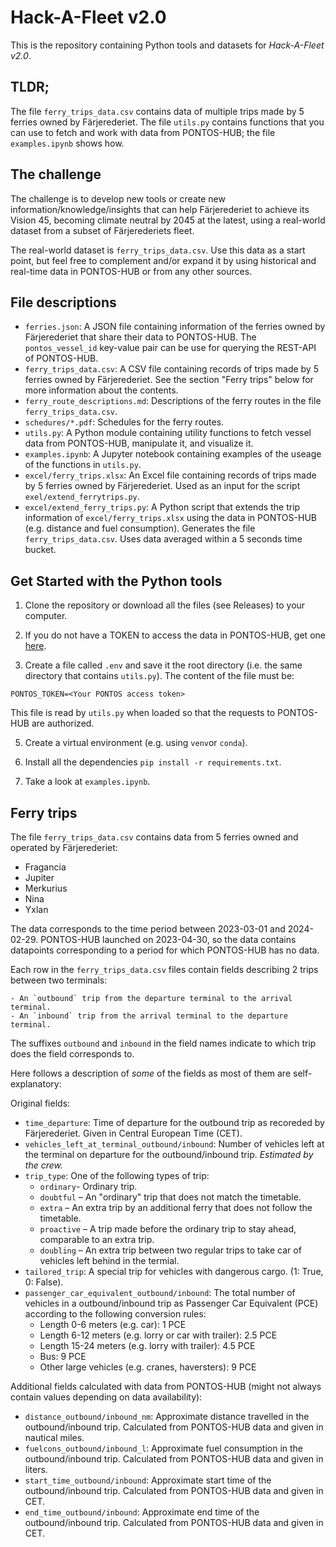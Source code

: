 # Hack-A-Fleet v2.0

This is the repository containing Python tools and datasets for _Hack-A-Fleet v2.0_.

## TLDR;

The file `ferry_trips_data.csv` contains data of multiple trips made by 5 ferries owned by Färjerederiet. The file `utils.py` contains functions that you can use to fetch and work with data from PONTOS-HUB; the file `examples.ipynb` shows how.

## The challenge

The challenge is to develop new tools or create new information/knowledge/insights that can help Färjerederiet to achieve its Vision 45, becoming climate neutral by 2045 at the latest, using a real-world dataset from a subset of Färjerederiets fleet.

The real-world dataset is `ferry_trips_data.csv`. Use this data as a start point, but feel free to complement and/or expand it by using historical and real-time data in PONTOS-HUB or from any other sources.

## File descriptions

- `ferries.json`: A JSON file containing information of the ferries owned by Färjerederiet that share their data to PONTOS-HUB. The `pontos_vessel_id` key-value pair can be use for querying the REST-API of PONTOS-HUB.
- `ferry_trips_data.csv`: A CSV file containing records of trips made by 5 ferries owned by Färjerederiet. See the section "Ferry trips" below for more information about the contents.
- `ferry_route_descriptions.md`: Descriptions of the ferry routes in the file `ferry_trips_data.csv`.
- `schedures/*.pdf`: Schedules for the ferry routes.
- `utils.py`: A Python module containing utility functions to fetch vessel data from PONTOS-HUB, manipulate it, and visualize it.
- `examples.ipynb`: A Jupyter notebook containing examples of the useage of the functions in `utils.py`.
- `excel/ferry_trips.xlsx`: An Excel file containing records of trips made by 5 ferries owned by Färjerederiet. Used as an input for the script `exel/extend_ferrytrips.py`.
- `excel/extend_ferry_trips.py`: A Python script that extends the trip information of `excel/ferry_trips.xlsx` using the data in PONTOS-HUB (e.g. distance and fuel consumption). Generates the file `ferry_trips_data.csv`. Uses data averaged within a 5 seconds time bucket.

## Get Started with the Python tools

1. Clone the repository or download all the files (see Releases) to your computer.

2. If you do not have a TOKEN to access the data in PONTOS-HUB, get one [here](https://pontos.ri.se/get_started).

3. Create a file called `.env` and save it the root directory (i.e. the same directory that contains `utils.py`). The content of the file must be:

```
PONTOS_TOKEN=<Your PONTOS access token>
```

This file is read by `utils.py` when loaded so that the requests to PONTOS-HUB are authorized.

5. Create a virtual environment (e.g. using `venv`or `conda`).

6. Install all the dependencies `pip install -r requirements.txt`.

7. Take a look at `examples.ipynb`.

## Ferry trips

The file `ferry_trips_data.csv` contains data from 5 ferries owned and operated by Färjerederiet:

- Fragancia
- Jupiter
- Merkurius
- Nina
- Yxlan

The data corresponds to the time period between 2023-03-01 and 2024-02-29. PONTOS-HUB launched on 2023-04-30, so the data contains datapoints corresponding to a period for which PONTOS-HUB has no data.

Each row in the `ferry_trips_data.csv` files contain fields describing 2 trips between two terminals:

    - An `outbound` trip from the departure terminal to the arrival terminal.
    - An `inbound` trip from the arrival terminal to the departure terminal.

The suffixes `outbound` and `inbound` in the field names indicate to which trip does the field corresponds to.

Here follows a description of _some_ of the fields as most of them are self-explanatory:

Original fields:

- `time_departure`: Time of departure for the outbound trip as recoreded by Färjerederiet. Given in Central European Time (CET).
- `vehicles_left_at_terminal_outbound/inbound`: Number of vehicles left at the terminal on departure for the outbound/inbound trip. _Estimated by the crew._
- `trip_type`: One of the following types of trip:
  - `ordinary`- Ordinary trip.
  - `doubtful` – An "ordinary" trip that does not match the timetable.
  - `extra` – An extra trip by an additional ferry that does not follow the timetable.
  - `proactive` – A trip made before the ordinary trip to stay ahead, comparable to an extra trip.
  - `doubling` – An extra trip between two regular trips to take car of vehicles left behind in the termial.
- `tailored_trip`: A special trip for vehicles with dangerous cargo. (1: True, 0: False).
- `passenger_car_equivalent_outbound/inbound`: The total number of vehicles in a outbound/inbound trip as Passenger Car Equivalent (PCE) according to the following conversion rules:
  - Length 0-6 meters (e.g. car): 1 PCE
  - Length 6-12 meters (e.g. lorry or car with trailer): 2.5 PCE
  - Length 15-24 meters (e.g. lorry with trailer): 4.5 PCE
  - Bus: 9 PCE
  - Other large vehicles (e.g. cranes, haversters): 9 PCE

Additional fields calculated with data from PONTOS-HUB (might not always contain values depending on data availability):

- `distance_outbound/inbound_nm`: Approximate distance travelled in the outbound/inbound trip. Calculated from PONTOS-HUB data and given in nautical miles.
- `fuelcons_outbound/inbound_l`: Approximate fuel consumption in the outbound/inbound trip. Calculated from PONTOS-HUB data and given in liters.
- `start_time_outbound/inbound`: Approximate start time of the outbound/inbound trip. Calculated from PONTOS-HUB data and given in CET.
- `end_time_outbound/inbound`: Approximate end time of the outbound/inbound trip. Calculated from PONTOS-HUB data and given in CET.
